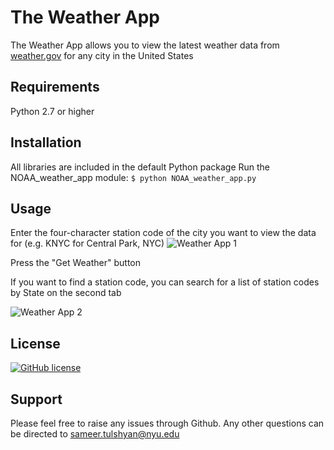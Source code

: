 # The Weather App
The Weather App allows you to view the latest weather data from [weather.gov](https://www.weather.gov/) for any city in the United States 

## Requirements  
Python 2.7 or higher

## Installation
All libraries are included in the default Python package
Run the NOAA_weather_app module:
```$ python NOAA_weather_app.py```

## Usage  
Enter the four-character station code of the city you want to view the data for (e.g. KNYC for Central Park, NYC) 
![Weather App 1](https://sameertulshyan.github.io/weather_app_1_2x.png) 

Press the "Get Weather" button  

If you want to find a station code, you can search for a list of station codes by State on the second tab

![Weather App 2](https://sameertulshyan.github.io/weather_app_2_2x.png)

## License
[![GitHub license](https://img.shields.io/github/license/Naereen/StrapDown.js.svg)](https://github.com/Naereen/StrapDown.js/blob/master/LICENSE)

## Support
Please feel free to raise any issues through Github. Any other questions can be directed to [sameer.tulshyan@nyu.edu](mailto:sameer.tulshyan@nyu.edu)
